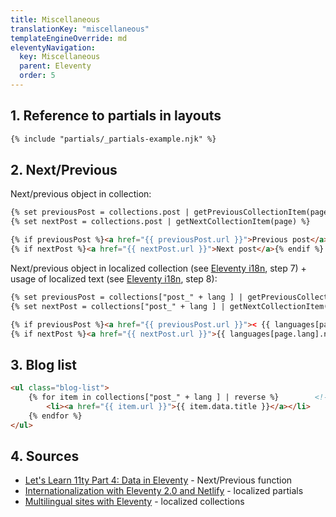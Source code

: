 ```yaml
---
title: Miscellaneous
translationKey: "miscellaneous"
templateEngineOverride: md
eleventyNavigation:
  key: Miscellaneous
  parent: Eleventy
  order: 5
---
```

## 1. Reference to partials in layouts
```html
{% include "partials/_partials-example.njk" %}
```

## 2. Next/Previous
Next/previous object in collection:
```html
{% set previousPost = collections.post | getPreviousCollectionItem(page) %}
{% set nextPost = collections.post | getNextCollectionItem(page) %}

{% if previousPost %}<a href="{{ previousPost.url }}">Previous post</a>{% endif %}<br>
{% if nextPost %}<a href="{{ nextPost.url }}">Next post</a>{% endif %}
```
Next/previous object in localized collection (see [Eleventy i18n](/en/note/eleventy/eleventy-i18n), step 7) + usage of localized text (see [Eleventy i18n](/en/note/eleventy/eleventy-i18n), step 8):
```html
{% set previousPost = collections["post_" + lang ] | getPreviousCollectionItem(page) %}  <!-- localised collection -->
{% set nextPost = collections["post_" + lang ] | getNextCollectionItem(page) %}          <!-- localised collection -->

{% if previousPost %}<a href="{{ previousPost.url }}">< {{ languages[page.lang].previousPostText }}</a>{% endif %} <!-- language dictionary -->
{% if nextPost %}<a href="{{ nextPost.url }}">{{ languages[page.lang].nextPostText }} ></a>{% endif %}             <!-- language dictionary -->
```

## 3. Blog list
```html
<ul class="blog-list">
    {% for item in collections["post_" + lang ] | reverse %}        <!-- returns posts from localized collection -->
        <li><a href="{{ item.url }}">{{ item.data.title }}</a></li>
    {% endfor %}
</ul>
```

## 4. Sources
- [Let's Learn 11ty Part 4: Data in Eleventy](https://dev.to/psypher1/lets-learn-11ty-part-4-data-in-eleventy-6mo) - Next/Previous function
- [Internationalization with Eleventy 2.0 and Netlify](https://www.lenesaile.com/en/blog/) - localized partials
- [Multilingual sites with Eleventy](https://www.webstoemp.com/blog/multilingual-sites-eleventy/) - localized collections